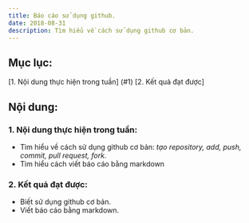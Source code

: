 ```yaml
---
title: Báo cáo sử dụng github.
date: 2018-08-31
description: Tìm hiểu về cách sử dụng github cơ bản.
---
```

## Mục lục:
[1. Nội dung thực hiện trong tuần] (#1)
[2. Kết quả đạt được]
## Nội dung:
### 1. Nội dung thực hiện trong tuần:
- Tìm hiểu về cách sử dụng github cơ bản: *tạo repository, add, push, commit, pull request, fork.*
- Tìm hiểu cách viết báo cáo bằng markdown

### 2. Kết quả đạt được:
- Biết sử dụng github cơ bản.
- Viết báo cáo bằng markdown.